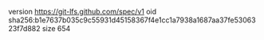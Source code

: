 version https://git-lfs.github.com/spec/v1
oid sha256:b1e7637b035c9c55931d45158367f4e1cc1a7938a1687aa37fe5306323f7d882
size 654
